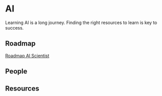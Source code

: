 # AI

Learning AI is a long journey. Finding the right resources to learn is key to success.

## Roadmap

[Roadmap AI Scientist](https://roadmap.sh/ai-data-scientist)

## People

<Avatar name="Andrew Ng" src="https://pbs.twimg.com/profile_images/733174243714682880/oyG30NEH_400x400.jpg" />

<Avatar name="Jay Alammar" src="https://pbs.twimg.com/profile_images/1325460517922729984/xDO9dBt-_400x400.jpg" />

## Resources
